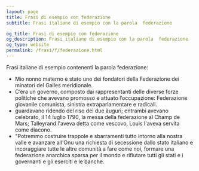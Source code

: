 ```yaml
---
layout: page
title: Frasi di esempio con federazione 
subtitle: Frasi italiane di esempio con la parola  federazione

og_title: Frasi di esempio con federazione 
og_description: Frasi italiane di esempio con la parola  federazione
og_type: website
permalink: /frasi/f/federazione.html
---
```


Frasi italiane di esempio contenenti la parola federazione:


- Mio nonno materno è stato uno dei fondatori della Federazione dei minatori del Galles meridionale.
- C’era un governo, composto dai rappresentanti delle diverse forze politiche che avevano promosso e attuato l’occupazione: Federazione giovanile comunista, sinistra extraparlamentare e radicali.
- guardavano ridendo del riso dei due àuguri; entrambi avevano celebrato, il 14 luglio 1790, la messa della federazione al Champ de Mars; Talleyrand l'aveva detta come vescovo, Louis l'aveva servita come diacono.
- "Potremmo costruire trappole e sbarramenti tutto intorno alla nostra valle e avanzare all'Onu una richiesta di secessione dallo stato italiano e incoraggiare tutte le altre comunità a fare come noi, formare una federazione anarchica sparsa per il mondo e rifiutare tutti gli stati e i governanti e gli eserciti e le banche.

